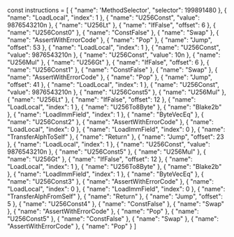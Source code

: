 
const instructions = [
    { "name": 'MethodSelector', "selector": 199891480 },
    { "name": "LoadLocal", "index": 1 },
    { "name": "U256Const", "value": 9876543210n },
    { "name": "U256Lt" },
    { "name": "IfFalse", "offset": 6 },
    { "name": "U256Const0" },
    { "name": "ConstFalse" },
    { "name": "Swap" },
    { "name": "AssertWithErrorCode" },
    { "name": "Pop" },
    { "name": "Jump", "offset": 53 },
    { "name": "LoadLocal", "index": 1 },
    { "name": "U256Const", "value": 9876543210n },
    { "name": "U256Const", "value": 10n },
    { "name": "U256Mul" },
    { "name": "U256Gt" },
    { "name": "IfFalse", "offset": 6 },
    { "name": "U256Const1" },
    { "name": "ConstFalse" },
    { "name": "Swap" },
    { "name": "AssertWithErrorCode" },
    { "name": "Pop" },
    { "name": "Jump", "offset": 41 },
    { "name": "LoadLocal", "index": 1 },
    { "name": "U256Const", "value": 9876543210n },
    { "name": "U256Const5" },
    { "name": "U256Mul" },
    { "name": "U256Lt" },
    { "name": "IfFalse", "offset": 12 },
    { "name": "LoadLocal", "index": 1 },
    { "name": "U256To8Byte" },
    { "name": "Blake2b" },
    { "name": "LoadImmField", "index": 1 },
    { "name": "ByteVecEq" },
    { "name": "U256Const2" },
    { "name": "AssertWithErrorCode" },
    { "name": "LoadLocal", "index": 0 },
    { "name": "LoadImmField", "index": 0 },
    { "name": "TransferAlphToSelf" },
    { "name": "Return" },
    { "name": "Jump", "offset": 23 },
    { "name": "LoadLocal", "index": 1 },
    { "name": "U256Const", "value": 9876543210n },
    { "name": "U256Const5" },
    { "name": "U256Mul" },
    { "name": "U256Gt" },
    { "name": "IfFalse", "offset": 12 },
    { "name": "LoadLocal", "index": 1 },
    { "name": "U256To8Byte" },
    { "name": "Blake2b" },
    { "name": "LoadImmField", "index": 1 },
    { "name": "ByteVecEq" },
    { "name": "U256Const3" },
    { "name": "AssertWithErrorCode" },
    { "name": "LoadLocal", "index": 0 },
    { "name": "LoadImmField", "index": 0 },
    { "name": "TransferAlphFromSelf" },
    { "name": "Return" },
    { "name": "Jump", "offset": 5 },
    { "name": "U256Const4" },
    { "name": "ConstFalse" },
    { "name": "Swap" },
    { "name": "AssertWithErrorCode" },
    { "name": "Pop" },
    { "name": "U256Const5" },
    { "name": "ConstFalse" },
    { "name": "Swap" },
    { "name": "AssertWithErrorCode" },
    { "name": "Pop" }
]
